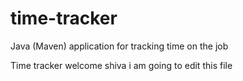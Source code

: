 # time-tracker
Java (Maven) application for tracking time on the job

Time tracker
welcome shiva i am going to edit this file
